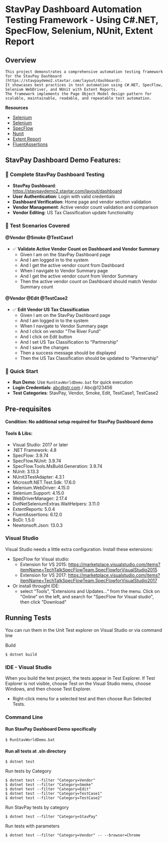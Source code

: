 # StavPay Dashboard Automation Testing Framework - Using C#.NET, SpecFlow, Selenium, NUnit, Extent Report
## Overview

```
This project demonstrates a comprehensive automation testing framework for the StavPay Dashboard (https://stavpaydemo2.stavtar.com/layout/dashboard).
It showcases best practices in test automation using C#.NET, SpecFlow, Selenium WebDriver, and NUnit with Extent Reports.
The framework implements the Page Object Model design pattern for scalable, maintainable, readable, and repeatable test automation.
```

**Resources**
- [Selenium](https://www.guru99.com/page-object-model-pom-page-factory-in-selenium-ultimate-guide.html)
- [Selenium](http://www.seleniumhq.org/)
- [SpecFlow](http://specflow.org/)
- [Nunit](https://nunit.org/)
- [Extent Report](https://extentreports.com/)
- [FluentAssertions](https://fluentassertions.com/)

## StavPay Dashboard Demo Features:

### 🔐 **Complete StavPay Dashboard Testing**
- **StavPay Dashboard**: https://stavpaydemo2.stavtar.com/layout/dashboard
- **User Authentication**: Login with valid credentials
- **Dashboard Verification**: Home page and vendor section validation
- **Vendor Management**: Active vendor count validation and comparison
- **Vendor Editing**: US Tax Classification update functionality

### 🎯 **Test Scenarios Covered**

#### **@Vendor @Smoke @TestCase1**
- ✅ **Validate Active Vendor Count on Dashboard and Vendor Summary**
  - Given I am on the StavPay Dashboard page
  - And I am logged in to the system
  - And I get the active vendor count from Dashboard
  - When I navigate to Vendor Summary page
  - And I get the active vendor count from Vendor Summary
  - Then the active vendor count on Dashboard should match Vendor Summary count

#### **@Vendor @Edit @TestCase2**
- ✅ **Edit Vendor US Tax Classification**
  - Given I am on the StavPay Dashboard page
  - And I am logged in to the system
  - When I navigate to Vendor Summary page
  - And I click on vendor "The River Fund"
  - And I click on Edit button
  - And I set US Tax Classification to "Partnership"
  - And I save the changes
  - Then a success message should be displayed
  - Then the US Tax Classification should be updated to "Partnership"

### 🚀 **Quick Start**
- **Run Demo**: Use `RunStavWorldDemo.bat` for quick execution
- **Login Credentials**: abc@str.com / Abc@123456
- **Test Categories**: StavPay, Vendor, Smoke, Edit, TestCase1, TestCase2

## Pre-requisites

#### Condition: No additional setup required for StavPay Dashboard demo

#### Tools & Libs:

* Visual Studio: 2017 or later
* .NET Framework: 4.8
* SpecFlow: 3.9.74
* SpecFlow.NUnit: 3.9.74
* SpecFlow.Tools.MsBuild.Generation: 3.9.74
* NUnit: 3.13.3
* NUnit3TestAdapter: 4.3.1
* Microsoft.NET.Test.Sdk: 17.6.0
* Selenium.WebDriver: 4.15.0
* Selenium.Support: 4.15.0
* WebDriverManager: 2.17.4
* DotNetSeleniumExtras.WaitHelpers: 3.11.0
* ExtentReports: 5.0.4
* FluentAssertions: 6.12.0
* BoDi: 1.5.0
* Newtonsoft.Json: 13.0.3

### Visual Studio

Visual Studio needs a little extra configuration. Install these extensions:
- SpecFlow for Visual studio:
	+ Extension for VS 2015: https://marketplace.visualstudio.com/items?itemName=TechTalkSpecFlowTeam.SpecFlowforVisualStudio2015
	+ Extension for VS 2017: https://marketplace.visualstudio.com/items?itemName=TechTalkSpecFlowTeam.SpecFlowforVisualStudio2017
- Or install throught IDE:
	+ select “Tools”, “Extensions and Updates…” from the menu. Click on "Online" on the left, and search for "SpecFlow for Visual studio", then click "Download"

## Running Tests
You can run them in the Unit Test explorer on Visual Studio or via command line

Build
```
$ dotnet build
```

### IDE - Visual Studio

When you build the test project, the tests appear in Test Explorer. 
If Test Explorer is not visible, choose Test on the Visual Studio menu, choose Windows, and then choose Test Explorer.
+ Right-click menu for a selected test and then choose Run Selected Tests.

### Command Line


#### Run StavPay Dashboard Demo specifically
```
$ RunStavWorldDemo.bat
```

#### Run all tests at .sln directory
```
$ dotnet test
```

Run tests by Category
```
$ dotnet test --filter "Category=Vendor"
$ dotnet test --filter "Category=Smoke"
$ dotnet test --filter "Category=Edit"
$ dotnet test --filter "Category=TestCase1"
$ dotnet test --filter "Category=TestCase2"
```

Run StavPay tests by category
```
$ dotnet test --filter "Category=StavPay"
```

Run tests with parameters
```
$ dotnet test --filter "Category=Vendor" -- --browser=Chrome
```